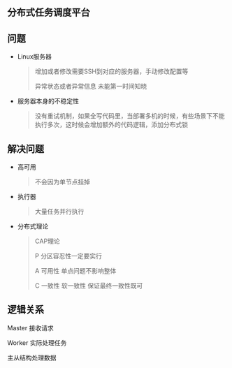## 分布式任务调度平台

## 问题

- Linux服务器

  > 增加或者修改需要SSH到对应的服务器，手动修改配置等
  >
  > 异常状态或者异常信息 未能第一时间知晓

- 服务器本身的不稳定性

  > 没有重试机制，如果全写代码里，当部署多机的时候，有些场景下不能执行多次，这时候会增加额外的代码逻辑，添加分布式锁


## 解决问题

- 高可用

  > 不会因为单节点挂掉

- 执行器 

  > 大量任务并行执行

- 分布式理论

  > CAP理论
  >
  > P 分区容忍性一定要实行 
  >
  > A 可用性  单点问题不影响整体
  >
  > C 一致性  软一致性 保证最终一致性既可

## 逻辑关系

Master  接收请求 

Worker 实际处理任务

主从结构处理数据











